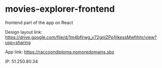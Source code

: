 # movies-explorer-frontend
frontend part of the app on React

Design layout link: https://drive.google.com/file/d/1m4bflrwg_v72gnIZPp1jIkessMwfihhr/view?usp=sharing

App link: https://raccoondiploma.nomoredomains.sbs

IP: 51.250.80.34

